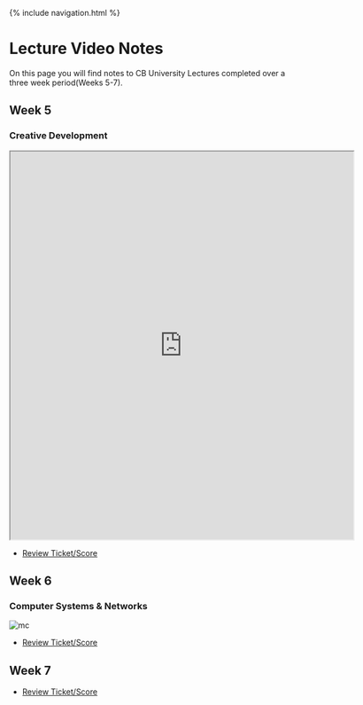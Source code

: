 {% include navigation.html %}
 
# Lecture Video Notes

On this page you will find notes to CB University Lectures completed over a three week period(Weeks 5-7).

 
## Week 5

### Creative Development

<iframe height="700px" width="620x" src="https://docs.google.com/document/d/e/2PACX-1vSxDGZmNTdr02VS9qwibJ6ttxe56Mk_zGv-Jp6JTakJphX9HQKn1PC6msotZ_y7O_hvKANbaM804BdT/pub?embedded=true"></iframe>

- [Review Ticket/Score](https://github.com/GavinYWu/kylies-disciples2/issues/7#issue-1209094038)


## Week 6

### Computer Systems & Networks


![mc](https://user-images.githubusercontent.com/89228041/165817871-5edfe208-6959-445c-b236-86ab6f80b52e.png)

- [Review Ticket/Score](https://github.com/GavinYWu/kylies-disciples2/issues/7#issuecomment-1104340873)


## Week 7

- [Review Ticket/Score](https://github.com/GavinYWu/kylies-disciples2/issues/7#issuecomment-1104341057)

